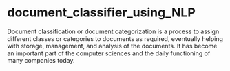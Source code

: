 # document_classifier_using_NLP
Document classification or document categorization is a process to assign different classes or categories to documents as required, eventually helping with storage, management, and analysis of the documents. It has become an important part of the computer sciences and the daily functioning of many companies today.
